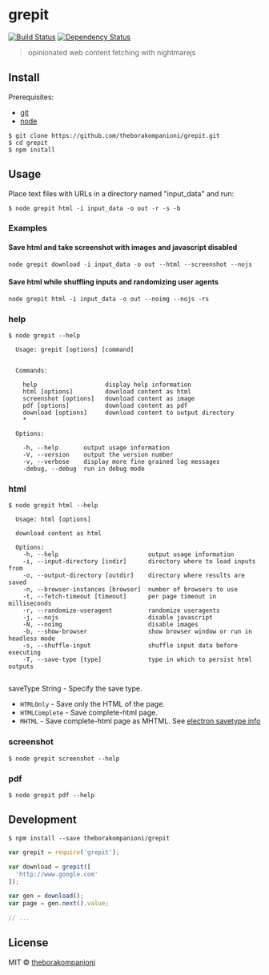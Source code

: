 # grepit
[![Build Status][travis-image]][travis-url]
[![Dependency Status][depstat-image]][depstat-url]

> opinionated web content fetching with nightmarejs

## Install
Prerequisites:
- [git](https://git-scm.com/)
- [node](https://nodejs.org)

```
$ git clone https://github.com/theborakompanioni/grepit.git
$ cd grepit
$ npm install
```

## Usage
Place text files with URLs in a directory named "input_data" and run:
```
$ node grepit html -i input_data -o out -r -s -b
```

### Examples
#### Save html and take screenshot with images and javascript disabled
```
node grepit download -i input_data -o out --html --screenshot --nojs
```
#### Save html while shuffling inputs and randomizing user agents
```
node grepit html -i input_data -o out --noimg --nojs -rs
```

### help
```
$ node grepit --help

  Usage: grepit [options] [command]


  Commands:

    help                   display help information
    html [options]         download content as html
    screenshot [options]   download content as image
    pdf [options]          download content as pdf
    download [options]     download content to output directory
    *                    

  Options:

    -h, --help       output usage information
    -V, --version    output the version number
    -v, --verbose    display more fine grained log messages
    -debug, --debug  run in debug mode

```

### html
```
$ node grepit html --help

  Usage: html [options]

  download content as html

  Options:
    -h, --help                         output usage information
    -i, --input-directory [indir]      directory where to load inputs from
    -o, --output-directory [outdir]    directory where results are saved
    -n, --browser-instances [browser]  number of browsers to use
    -t, --fetch-timeout [timeout]      per page timeout in milliseconds
    -r, --randomize-useragent          randomize useragents
    -j, --nojs                         disable javascript
    -N, --noimg                        disable images
    -b, --show-browser                 show browser window or run in headless mode
    -s, --shuffle-input                shuffle input data before executing
    -T, --save-type [type]             type in which to persist html outputs
    
```

saveType String - Specify the save type.
- `HTMLOnly` - Save only the HTML of the page.
- `HTMLComplete` - Save complete-html page.
- `MHTML` - Save complete-html page as MHTML.
See [electron savetype info](https://github.com/electron/electron/blob/master/docs/api/web-contents.md#webcontentssavepagefullpath-savetype-callback)


### screenshot
```
$ node grepit screenshot --help
```

### pdf
```
$ node grepit pdf --help
```

## Development
```
$ npm install --save theborakompanioni/grepit
```

```js
var grepit = require('grepit');

var download = grepit([
  'http://www.google.com'
]);

var gen = download();
var page = gen.next().value;

// ...
```


## License
MIT © [theborakompanioni](http://github.com/theborakompanioni)

[travis-url]: https://travis-ci.org/theborakompanioni/grepit
[travis-image]: https://img.shields.io/travis/theborakompanioni/grepit.svg?style=flat-square

[depstat-url]: https://david-dm.org/theborakompanioni/grepit
[depstat-image]: https://david-dm.org/theborakompanioni/grepit.svg?style=flat-square
